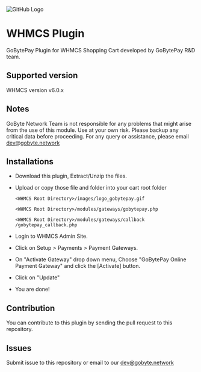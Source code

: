 
![GitHub Logo](https://raw.githubusercontent.com/gobytecoin/gobyte/master/share/pixmaps/gobyte128.png "GoBytePay")

WHMCS Plugin
===============

GoBytePay Plugin for WHMCS Shopping Cart developed by GoBytePay R&D team.


Supported version
-----------------

WHMCS version v6.0.x


Notes
-----

GoByte Network Team is not responsible for any problems that might arise from the use of this module.
Use at your own risk. Please backup any critical data before proceeding. For any query or
assistance, please email dev@gobyte.network


Installations
-------------

- Download this plugin, Extract/Unzip the files.

- Upload or copy those file and folder into your cart root folder

  `<WHMCS Root Directory>/images/logo_gobytepay.gif`

  `<WHMCS Root Directory>/modules/gateways/gobytepay.php`

  `<WHMCS Root Directory>/modules/gateways/callback /gobytepay_callback.php`

- Login to WHMCS Admin Site.

- Click on Setup > Payments > Payment Gateways.

- On "Activate Gateway" drop down menu, Choose "GoBytePay Online Payment Gateway" and click the [Activate] button.

- Click on "Update"

- You are done!


Contribution
------------

You can contribute to this plugin by sending the pull request to this repository.


Issues
------------

Submit issue to this repository or email to our dev@gobyte.network
